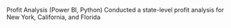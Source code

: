 Profit Analysis (Power BI, Python) 
Conducted a state-level profit analysis for New York, California, and Florida
